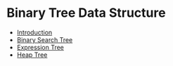 # Binary Tree Data Structure

- [Introduction](introduction.md)
- [Binary Search Tree](https://github.com/kaka-lin/Notes/tree/master/DSA/Tree/Binary%20Tree/Binary%20Search%20Tree)
- [Expression Tree](https://github.com/kaka-lin/Notes/blob/master/DSA/Tree/Binary%20Tree/Expression%20Tree/expression_tree.md)
- [Heap Tree]([Heap%20Tree/README.md](https://github.com/kaka-lin/Notes/tree/master/DSA/Tree/Binary%20Tree/Heap%20Tree))

